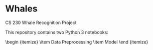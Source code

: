 # Whales
CS 230 Whale Recognition Project


This repository contains two Python 3 notebooks:

\begin {itemize}
  \item Data Preprocessing
  \item Model
\end {itemize}
